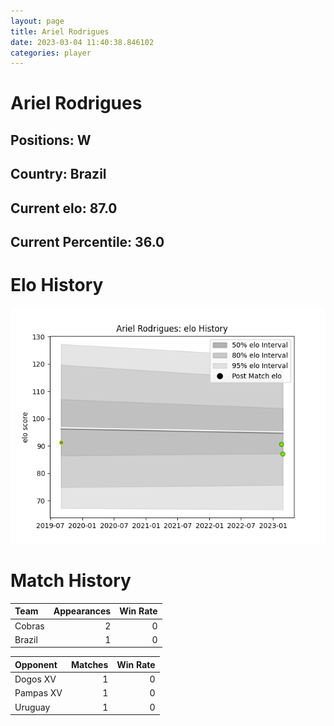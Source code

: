 ```yaml
---  
layout: page  
title: Ariel Rodrigues  
date: 2023-03-04 11:40:38.846102  
categories: player  
---
```

# Ariel Rodrigues

## Positions: W

## Country: Brazil

## Current elo: 87.0

## Current Percentile: 36.0

# Elo History


![elo history](history_ArielRodrigues.png)
# Match History


| Team   |   Appearances |   Win Rate |
|:-------|--------------:|-----------:|
| Cobras |             2 |          0 |
| Brazil |             1 |          0 |

| Opponent   |   Matches |   Win Rate |
|:-----------|----------:|-----------:|
| Dogos XV   |         1 |          0 |
| Pampas XV  |         1 |          0 |
| Uruguay    |         1 |          0 |